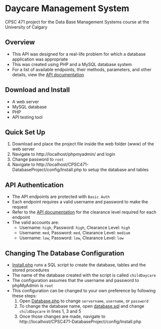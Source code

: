 # Daycare Management System

CPSC 471 project for the Data Base Management Systems course at the University of Calgary

## Overview
* This API was designed for a real-life problem for which a database application was appropriate
* This was created using PHP and a MySQL database system
* For a list of available endpoints, their methods, parameters, and other details, view the [API documentation](https://documenter.getpostman.com/view/13545898/TVmLDe7R)

## Download and Install
* A web server
* MySQL database
* PHP
* API testing tool

## Quick Set Up
1. Download and place the project file inside the web folder (www) of the web server
1. Navigate to http://localhost/phpmyadmin/ and login
1. Change password to ``root``
1. Navigate to http://localhost/CPSC471-DatabaseProject/config/Install.php to setup the database and tables

## API Authentication
* The API endpoints are protected with ``Basic Auth``
* Each endpoint requires a valid username and password to make the request
* Refer to the [API documentation](https://documenter.getpostman.com/view/13545898/TVmLDe7R) for the clearance level required for each endpoint
* The valid accounts are:
    * Username: ``high``, Password: ``high``, Clearance Level: ``high``
    * Username: ``med``, Password: ``med``, Clearance Level: ``medium``
    * Username: ``low``, Password: ``low``, Clearance Level: ``low``

## Changing The Database Configuration
* [Install.php](config/Install.php) runs a SQL script to create the database, tables and the stored procedures
* The name of the database created with the script is called ``childDaycare``
* The configuration assumes that the username and password to phpMyAdmin is ``root``
* This configuration can be changed to your own preference by following these steps:
    1. Open [Database.php](config/Database.php) to change ``servername``, ``username``, or ``password``
    1. To change the database name, open [database.sql](config/database.sql) and change ``childDaycare`` in lines 1, 3 and 5
    1. Once those changes are made, navigate to http://localhost/CPSC471-DatabaseProject/config/Install.php
